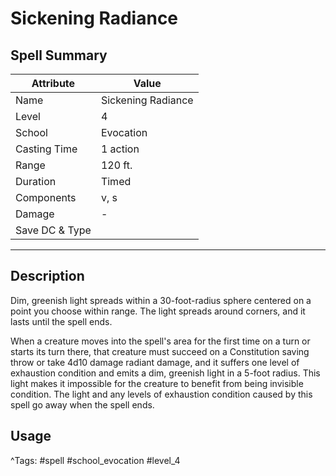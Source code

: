 # Sickening Radiance

## Spell Summary

| Attribute        | Value                  |
|------------------|------------------------|
| Name             | Sickening Radiance                 |
| Level            | 4                |
| School           | Evocation          |
| Casting Time     | 1 action              |
| Range            | 120 ft.            |
| Duration         | Timed             |
| Components       | v, s             |
| Damage           | -               |
| Save DC & Type   |              |

---

## Description

Dim, greenish light spreads within a 30-foot-radius sphere centered on a point you choose within range. The light spreads around corners, and it lasts until the spell ends.

When a creature moves into the spell's area for the first time on a turn or starts its turn there, that creature must succeed on a Constitution saving throw or take 4d10 damage radiant damage, and it suffers one level of exhaustion condition and emits a dim, greenish light in a 5-foot radius. This light makes it impossible for the creature to benefit from being invisible condition. The light and any levels of exhaustion condition caused by this spell go away when the spell ends.

## Usage


^Tags: #spell #school_evocation #level_4